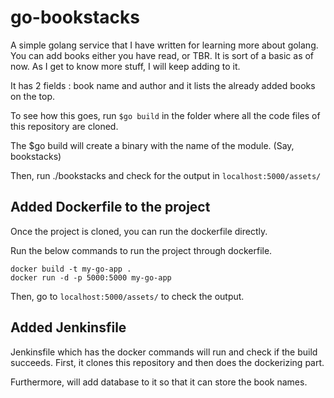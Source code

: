 # go-bookstacks

A simple golang service that I have written for learning more about golang. You can add books either you have read, or TBR. 
It is sort of a basic as of now. As I get to know more stuff, I will keep adding to it. 

It has 2 fields : book name and author and it lists the already added books on the top. 


To see how this goes, run ```$go build``` in the folder where all the code files of this repository are cloned. 

The $go build will create a binary with the name of the module. (Say, bookstacks)

Then, run ./bookstacks and check for the output in ```localhost:5000/assets/```

<h2> Added Dockerfile to the project </h2>

Once the project is cloned, you can run the dockerfile directly. 

Run the below commands to run the project through dockerfile.

```docker build -t my-go-app .``` </br>
```docker run -d -p 5000:5000 my-go-app```

Then, go to ```localhost:5000/assets/``` to check the output. 

<h2> Added Jenkinsfile </h2>

Jenkinsfile which has the docker commands will run and check if the build succeeds.
First, it clones this repository and then does the dockerizing part. 

Furthermore, will add database to it so that it can store the book names. 
